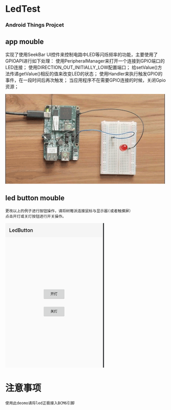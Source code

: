 # LedTest
### Android Things Projcet




##   app mouble
 实现了使用SeekBar UI控件来控制电路中LED等闪烁频率的功能，主要使用了GPIOAPI进行如下处理：
  使用PeripheralManager来打开一个连接到GPIO端口的LED连接；
  使用DIRECTION_OUT_INITIALLY_LOW配置端口；
  给setValue()方法传递getValue()相反的值来改变LED的状态；
  使用Handler来执行触发GPIO的事件，在一段时间后再次触发；
  当应用程序不在需要GPIO连接的时候，关闭Gpio资源；

 ![Image text][demo1-gif]


##   led button mouble
    更改以上的例子进行按钮操作，请将树莓派连接鼠标与显示器(或者触摸屏）
    点击开灯或关灯按钮进行开关操作。

![Image text][demo2-png]

# 注意事项
    使用此deomo请将led正极接入BCM6引脚


 [demo1-gif]: img/demo1.gif
 [demo2-png]: /img/swbutton_led.png